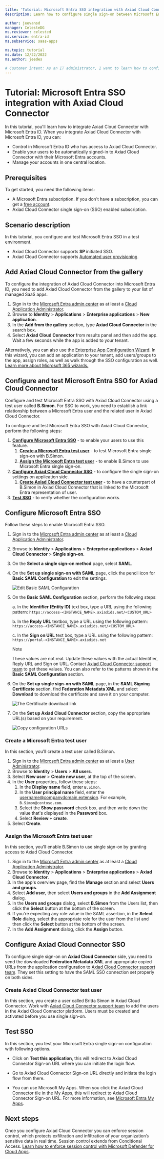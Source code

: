 ```yaml
---
title: 'Tutorial: Microsoft Entra SSO integration with Axiad Cloud Connector'
description: Learn how to configure single sign-on between Microsoft Entra ID and Axiad Cloud Connector.

author: jeevansd
manager: CelesteDG
ms.reviewer: celested
ms.service: entra-id
ms.subservice: saas-apps

ms.topic: tutorial
ms.date: 12/22/2022
ms.author: jeedes

# Customer intent: As an IT administrator, I want to learn how to configure single sign-on between Microsoft Entra ID and Axiad Cloud Connector so that I can control who has access to Axiad Cloud Connector, enable automatic sign-in with Microsoft Entra accounts, and manage my accounts in one central location.
---
```


# Tutorial: Microsoft Entra SSO integration with Axiad Cloud Connector

In this tutorial, you'll learn how to integrate Axiad Cloud Connector with Microsoft Entra ID. When you integrate Axiad Cloud Connector with Microsoft Entra ID, you can:

* Control in Microsoft Entra ID who has access to Axiad Cloud Connector.
* Enable your users to be automatically signed-in to Axiad Cloud Connector with their Microsoft Entra accounts.
* Manage your accounts in one central location.

## Prerequisites

To get started, you need the following items:

* A Microsoft Entra subscription. If you don't have a subscription, you can get a [free account](https://azure.microsoft.com/free/).
* Axiad Cloud Connector single sign-on (SSO) enabled subscription.

## Scenario description

In this tutorial, you configure and test Microsoft Entra SSO in a test environment.

* Axiad Cloud Connector supports **SP** initiated SSO.
* Axiad Cloud Connector supports [Automated user provisioning](axiad-cloud-provisioning-tutorial.md).

## Add Axiad Cloud Connector from the gallery

To configure the integration of Axiad Cloud Connector into Microsoft Entra ID, you need to add Axiad Cloud Connector from the gallery to your list of managed SaaS apps.

1. Sign in to the [Microsoft Entra admin center](https://entra.microsoft.com) as at least a [Cloud Application Administrator](~/identity/role-based-access-control/permissions-reference.md#cloud-application-administrator).
1. Browse to **Identity** > **Applications** > **Enterprise applications** > **New application**.
1. In the **Add from the gallery** section, type **Axiad Cloud Connector** in the search box.
1. Select **Axiad Cloud Connector** from results panel and then add the app. Wait a few seconds while the app is added to your tenant.

 Alternatively, you can also use the [Enterprise App Configuration Wizard](https://portal.office.com/AdminPortal/home?Q=Docs#/azureadappintegration). In this wizard, you can add an application to your tenant, add users/groups to the app, assign roles, as well as walk through the SSO configuration as well. [Learn more about Microsoft 365 wizards.](/microsoft-365/admin/misc/azure-ad-setup-guides)

<a name='configure-and-test-azure-ad-sso-for-axiad-cloud'></a>

## Configure and test Microsoft Entra SSO for Axiad Cloud Connector

Configure and test Microsoft Entra SSO with Axiad Cloud Connector using a test user called **B.Simon**. For SSO to work, you need to establish a link relationship between a Microsoft Entra user and the related user in Axiad Cloud Connector.

To configure and test Microsoft Entra SSO with Axiad Cloud Connector, perform the following steps:

1. **[Configure Microsoft Entra SSO](#configure-azure-ad-sso)** - to enable your users to use this feature.
    1. **[Create a Microsoft Entra test user](#create-an-azure-ad-test-user)** - to test Microsoft Entra single sign-on with B.Simon.
    1. **[Assign the Microsoft Entra test user](#assign-the-azure-ad-test-user)** - to enable B.Simon to use Microsoft Entra single sign-on.
1. **[Configure Axiad Cloud Connector SSO](#configure-axiad-cloud-connector-sso)** - to configure the single sign-on settings on application side.
    1. **[Create Axiad Cloud Connector test user](#create-axiad-cloud-connector-test-user)** - to have a counterpart of B.Simon in Axiad Cloud Connector that is linked to the Microsoft Entra representation of user.
1. **[Test SSO](#test-sso)** - to verify whether the configuration works.

<a name='configure-azure-ad-sso'></a>

## Configure Microsoft Entra SSO

Follow these steps to enable Microsoft Entra SSO.

1. Sign in to the [Microsoft Entra admin center](https://entra.microsoft.com) as at least a [Cloud Application Administrator](~/identity/role-based-access-control/permissions-reference.md#cloud-application-administrator).
1. Browse to **Identity** > **Applications** > **Enterprise applications** > **Axiad Cloud Connector** > **Single sign-on**.
1. On the **Select a single sign-on method** page, select **SAML**.
1. On the **Set up single sign-on with SAML** page, click the pencil icon for **Basic SAML Configuration** to edit the settings.

   ![Edit Basic SAML Configuration](common/edit-urls.png)

1. On the **Basic SAML Configuration** section, perform the following steps: 

    a. In the **Identifier (Entity ID)** text box, type a URL using the following pattern:
    `https://access-<INSTANCE_NAME>.axiadids.net/<CUSTOM_URL>`

    b. In the **Reply URL** textbox, type a URL using the following pattern:
    `https://access-<INSTANCE_NAME>.axiadids.net/<CUSTOM_URL>`

    c. In the **Sign on URL** text box, type a URL using the following pattern:
    `https://portal-<INSTANCE_NAME>.axiadids.net`

	> [!NOTE]
	> These values are not real. Update these values with the actual Identifier, Reply URL and Sign on URL. Contact [Axiad Cloud Connector support team](mailto:support@axiad.com) to get these values. You can also refer to the patterns shown in the **Basic SAML Configuration** section.

1. On the **Set up single sign-on with SAML** page, in the **SAML Signing Certificate** section,  find **Federation Metadata XML** and select **Download** to download the certificate and save it on your computer.

	![The Certificate download link](common/metadataxml.png)

1. On the **Set up Axiad Cloud Connector** section, copy the appropriate URL(s) based on your requirement.

	![Copy configuration URLs](common/copy-configuration-urls.png)

<a name='create-an-azure-ad-test-user'></a>

### Create a Microsoft Entra test user

In this section, you'll create a test user called B.Simon.

1. Sign in to the [Microsoft Entra admin center](https://entra.microsoft.com) as at least a [User Administrator](~/identity/role-based-access-control/permissions-reference.md#user-administrator).
1. Browse to **Identity** > **Users** > **All users**.
1. Select **New user** > **Create new user**, at the top of the screen.
1. In the **User** properties, follow these steps:
   1. In the **Display name** field, enter `B.Simon`.  
   1. In the **User principal name** field, enter the username@companydomain.extension. For example, `B.Simon@contoso.com`.
   1. Select the **Show password** check box, and then write down the value that's displayed in the **Password** box.
   1. Select **Review + create**.
1. Select **Create**.

<a name='assign-the-azure-ad-test-user'></a>

### Assign the Microsoft Entra test user

In this section, you'll enable B.Simon to use single sign-on by granting access to Axiad Cloud Connector.

1. Sign in to the [Microsoft Entra admin center](https://entra.microsoft.com) as at least a [Cloud Application Administrator](~/identity/role-based-access-control/permissions-reference.md#cloud-application-administrator).
1. Browse to **Identity** > **Applications** > **Enterprise applications** > **Axiad Cloud Connector**.
1. In the app's overview page, find the **Manage** section and select **Users and groups**.
1. Select **Add user**, then select **Users and groups** in the **Add Assignment** dialog.
1. In the **Users and groups** dialog, select **B.Simon** from the Users list, then click the **Select** button at the bottom of the screen.
1. If you're expecting any role value in the SAML assertion, in the **Select Role** dialog, select the appropriate role for the user from the list and then click the **Select** button at the bottom of the screen.
1. In the **Add Assignment** dialog, click the **Assign** button.

## Configure Axiad Cloud Connector SSO

To configure single sign-on on **Axiad Cloud Connector** side, you need to send the downloaded **Federation Metadata XML** and appropriate copied URLs from the application configuration to [Axiad Cloud Connector support team](mailto:support@axiad.com). They set this setting to have the SAML SSO connection set properly on both sides.

### Create Axiad Cloud Connector test user

In this section, you create a user called Britta Simon in Axiad Cloud Connector. Work with [Axiad Cloud Connector support team](mailto:support@axiad.com) to add the users in the Axiad Cloud Connector platform. Users must be created and activated before you use single sign-on.

## Test SSO

In this section, you test your Microsoft Entra single sign-on configuration with following options. 

* Click on **Test this application**, this will redirect to Axiad Cloud Connector Sign-on URL where you can initiate the login flow. 

* Go to Axiad Cloud Connector Sign-on URL directly and initiate the login flow from there.

* You can use Microsoft My Apps. When you click the Axiad Cloud Connector tile in the My Apps, this will redirect to Axiad Cloud Connector Sign-on URL. For more information, see [Microsoft Entra My Apps](/azure/active-directory/manage-apps/end-user-experiences#azure-ad-my-apps).

## Next steps

Once you configure Axiad Cloud Connector you can enforce session control, which protects exfiltration and infiltration of your organization’s sensitive data in real time. Session control extends from Conditional Access. [Learn how to enforce session control with Microsoft Defender for Cloud Apps](/cloud-app-security/proxy-deployment-aad).
